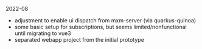 2022-08

- adjustment to enable ui dispatch from mxm-server (via quarkus-quinoa)
- some basic setup for subscriptions, but seems limited/nonfunctional until migrating to vue3
- separated webapp project from the initial prototype
